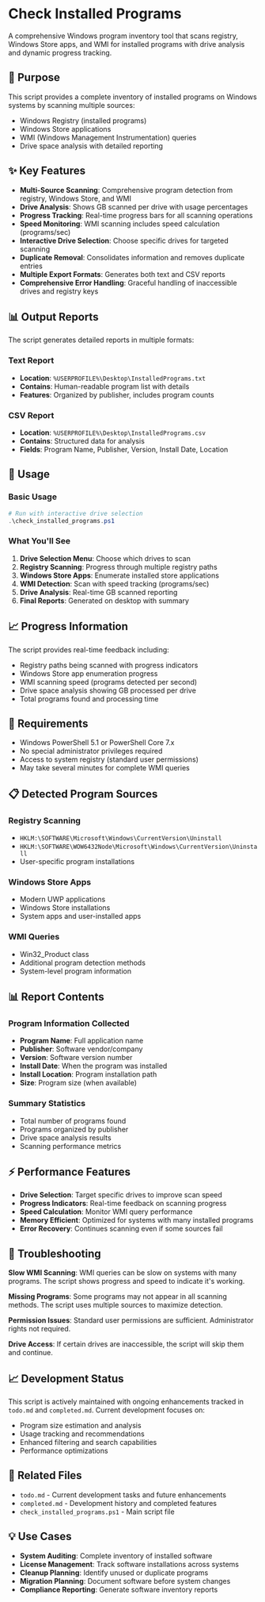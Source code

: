 # Check Installed Programs

A comprehensive Windows program inventory tool that scans registry, Windows Store apps, and WMI for installed programs with drive analysis and dynamic progress tracking.

## 🎯 Purpose

This script provides a complete inventory of installed programs on Windows systems by scanning multiple sources:

- Windows Registry (installed programs)
- Windows Store applications
- WMI (Windows Management Instrumentation) queries
- Drive space analysis with detailed reporting

## ✨ Key Features

- **Multi-Source Scanning**: Comprehensive program detection from registry, Windows Store, and WMI
- **Drive Analysis**: Shows GB scanned per drive with usage percentages
- **Progress Tracking**: Real-time progress bars for all scanning operations
- **Speed Monitoring**: WMI scanning includes speed calculation (programs/sec)
- **Interactive Drive Selection**: Choose specific drives for targeted scanning
- **Duplicate Removal**: Consolidates information and removes duplicate entries
- **Multiple Export Formats**: Generates both text and CSV reports
- **Comprehensive Error Handling**: Graceful handling of inaccessible drives and registry keys

## 📊 Output Reports

The script generates detailed reports in multiple formats:

### Text Report

- **Location**: `%USERPROFILE%\Desktop\InstalledPrograms.txt`
- **Contains**: Human-readable program list with details
- **Features**: Organized by publisher, includes program counts

### CSV Report

- **Location**: `%USERPROFILE%\Desktop\InstalledPrograms.csv`
- **Contains**: Structured data for analysis
- **Fields**: Program Name, Publisher, Version, Install Date, Location

## 🚀 Usage

### Basic Usage

```powershell
# Run with interactive drive selection
.\check_installed_programs.ps1
```

### What You'll See

1. **Drive Selection Menu**: Choose which drives to scan
2. **Registry Scanning**: Progress through multiple registry paths
3. **Windows Store Apps**: Enumerate installed store applications
4. **WMI Detection**: Scan with speed tracking (programs/sec)
5. **Drive Analysis**: Real-time GB scanned reporting
6. **Final Reports**: Generated on desktop with summary

## 📈 Progress Information

The script provides real-time feedback including:

- Registry paths being scanned with progress indicators
- Windows Store app enumeration progress
- WMI scanning speed (programs detected per second)
- Drive space analysis showing GB processed per drive
- Total programs found and processing time

## 🔧 Requirements

- Windows PowerShell 5.1 or PowerShell Core 7.x
- No special administrator privileges required
- Access to system registry (standard user permissions)
- May take several minutes for complete WMI queries

## 📋 Detected Program Sources

### Registry Scanning

- `HKLM:\SOFTWARE\Microsoft\Windows\CurrentVersion\Uninstall`
- `HKLM:\SOFTWARE\WOW6432Node\Microsoft\Windows\CurrentVersion\Uninstall`
- User-specific program installations

### Windows Store Apps

- Modern UWP applications
- Windows Store installations
- System apps and user-installed apps

### WMI Queries

- Win32_Product class
- Additional program detection methods
- System-level program information

## 📊 Report Contents

### Program Information Collected

- **Program Name**: Full application name
- **Publisher**: Software vendor/company
- **Version**: Software version number
- **Install Date**: When the program was installed
- **Install Location**: Program installation path
- **Size**: Program size (when available)

### Summary Statistics

- Total number of programs found
- Programs organized by publisher
- Drive space analysis results
- Scanning performance metrics

## ⚡ Performance Features

- **Drive Selection**: Target specific drives to improve scan speed
- **Progress Indicators**: Real-time feedback on scanning progress
- **Speed Calculation**: Monitor WMI query performance
- **Memory Efficient**: Optimized for systems with many installed programs
- **Error Recovery**: Continues scanning even if some sources fail

## 🐛 Troubleshooting

**Slow WMI Scanning**: WMI queries can be slow on systems with many programs. The script shows progress and speed to indicate it's working.

**Missing Programs**: Some programs may not appear in all scanning methods. The script uses multiple sources to maximize detection.

**Permission Issues**: Standard user permissions are sufficient. Administrator rights not required.

**Drive Access**: If certain drives are inaccessible, the script will skip them and continue.

## 📈 Development Status

This script is actively maintained with ongoing enhancements tracked in `todo.md` and `completed.md`. Current development focuses on:

- Program size estimation and analysis
- Usage tracking and recommendations
- Enhanced filtering and search capabilities
- Performance optimizations

## 🔗 Related Files

- `todo.md` - Current development tasks and future enhancements
- `completed.md` - Development history and completed features
- `check_installed_programs.ps1` - Main script file

## 💡 Use Cases

- **System Auditing**: Complete inventory of installed software
- **License Management**: Track software installations across systems
- **Cleanup Planning**: Identify unused or duplicate programs
- **Migration Planning**: Document software before system changes
- **Compliance Reporting**: Generate software inventory reports
